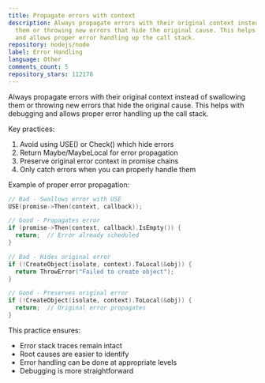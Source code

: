 ```yaml
---
title: Propagate errors with context
description: Always propagate errors with their original context instead of swallowing
  them or throwing new errors that hide the original cause. This helps with debugging
  and allows proper error handling up the call stack.
repository: nodejs/node
label: Error Handling
language: Other
comments_count: 5
repository_stars: 112178
---
```


Always propagate errors with their original context instead of swallowing them or throwing new errors that hide the original cause. This helps with debugging and allows proper error handling up the call stack.

Key practices:
1. Avoid using USE() or Check() which hide errors
2. Return Maybe/MaybeLocal for error propagation
3. Preserve original error context in promise chains
4. Only catch errors when you can properly handle them

Example of proper error propagation:

```cpp
// Bad - Swallows error with USE
USE(promise->Then(context, callback));

// Good - Propagates error
if (promise->Then(context, callback).IsEmpty()) {
  return;  // Error already scheduled
}

// Bad - Hides original error
if (!CreateObject(isolate, context).ToLocal(&obj)) {
  return ThrowError("Failed to create object");
}

// Good - Preserves original error
if (!CreateObject(isolate, context).ToLocal(&obj)) {
  return;  // Original error propagates
}
```

This practice ensures:
- Error stack traces remain intact
- Root causes are easier to identify
- Error handling can be done at appropriate levels
- Debugging is more straightforward